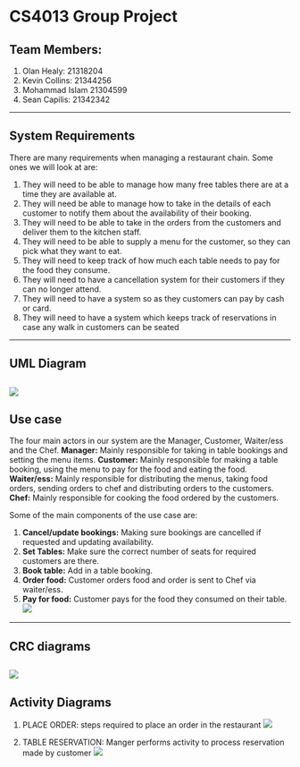 # CS4013 Group Project
## Team Members:
1. Olan Healy:    21318204
2. Kevin Collins: 21344256
3. Mohammad Islam 21304599
4. Sean Capilis:  21342342

----------------------------------------------
## System Requirements
There are many requirements when managing a restaurant chain. Some ones we will look at are:
1. They will need to be able to manage how many free tables there are at a time they are available at.
2. They will need be able to manage how to take in the details of each customer to notify them about the availability of their booking.
3. They will need to be able to take in the orders from the customers and deliver them to the kitchen staff.
4. They will need to be able to supply a menu for the customer, so they can pick what they want to eat.
5. They will need to keep track of how much each table needs to pay for the food they consume.
6. They will need to have a cancellation system for their customers if they can no longer attend.
7. They will need to have a system so as they customers can pay by cash or card.
8. They will need to have a system which keeps track of reservations in case any walk in customers can be seated
------------------------------------------------
## UML Diagram
![](images/UML_diagram.png.png)
------------------------------------------------
## Use case 

The four main actors in our system are the Manager, Customer, Waiter/ess and the Chef.
__Manager:__ Mainly responsible for taking in table bookings and setting the menu items.
__Customer:__ Mainly responsible for making a table booking, using the menu to pay for the food and eating the food.
__Waiter/ess:__ Mainly responsible for distributing the menus, taking food orders, sending orders to chef and distributing
orders to the customers.
__Chef:__ Mainly responsible for cooking the food ordered by the customers.

 Some of the main components of the use case are:
1. __Cancel/update bookings:__ Making sure bookings are cancelled if requested and updating availability. 
2. __Set Tables:__ Make sure the correct number of seats for required customers are there.
3. __Book table:__ Add in a table booking.
4. __Order food:__ Customer orders food and order is sent to Chef via waiter/ess.
5. __Pay for food:__ Customer pays for the food they consumed on their table.
![](images/UseCase_.png)
------------------------------------------------
## CRC diagrams

![](images/CRC_Cards.png)
------------------------------------------------
## Activity Diagrams
1. PLACE ORDER: steps required to place an order in the restaurant
   ![](images/OrderActivityDiagram_.drawio.png)


2. TABLE RESERVATION: Manger performs activity to process reservation made by customer
   ![](images/reservationActivityDiagram.drawio.png)
